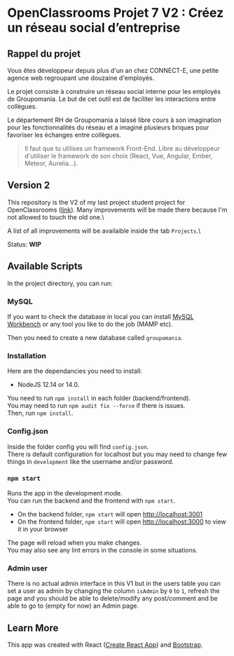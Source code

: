 # OpenClassrooms Projet 7 V2 : Créez un réseau social d’entreprise
## Rappel du projet
Vous êtes développeur depuis plus d'un an chez CONNECT-E, une petite agence web regroupant une douzaine d'employés.

Le projet consiste à construire un réseau social interne pour les employés de Groupomania. Le but de cet outil est de faciliter les interactions entre collègues. 

Le département RH de Groupomania a laissé libre cours à son imagination pour les fonctionnalités du réseau et a imaginé plusieurs briques pour favoriser les échanges entre collègues.

> Il faut que tu utilises un framework Front-End. Libre au développeur d'utiliser le framework de son choix (React, Vue, Angular, Ember, Meteor, Aurelia...).

## Version 2
This repository is the V2 of my last project student project for OpenClassrooms ([link](https://github.com/VivienG-Dev/VivienGrenier_7_14022022)). Many improvements will be made there because I'm not allowed to touch the old one.\

A list of all improvements will be availaible inside the tab `Projects`.\

Status: __WIP__

## Available Scripts

In the project directory, you can run:

### MySQL

If you want to check the database in local you can install [MySQL Workbench](https://www.mysql.com/products/workbench/) or any tool you like to do the job (MAMP etc).

Then you need to create a new database called `groupomania`.

### Installation

Here are the dependancies you need to install:

- NodeJS 12.14 or 14.0.

You need to run `npm install` in each folder (backend/frontend).\
You may need to run `npm audit fix --force` if there is issues.\
Then, run `npm install`.

### Config.json

Inside the folder config you will find `config.json`.\
There is default configuration for localhost but you may need to change few things in `development` like the username and/or password.

### `npm start`

Runs the app in the development mode.\
You can run the backend and the frontend with `npm start`.
- On the backend folder, `npm start` will open [http://localhost:3001](http://localhost:3001)
- On the frontend folder, `npm start` will open [http://localhost:3000](http://localhost:3000) to view it in your browser

The page will reload when you make changes.\
You may also see any lint errors in the console in some situations.

### Admin user

There is no actual admin interface in this V1 but in the users table you can set a user as admin by changing the column `isAdmin` by `0` to `1`, refresh the page and you should be able to delete/modify any post/comment and be able to go to (empty for now) an Admin page.

## Learn More

This app was created with React ([Create React App](https://facebook.github.io/create-react-app/docs/getting-started))
and [Bootstrap](https://react-bootstrap.github.io/).

